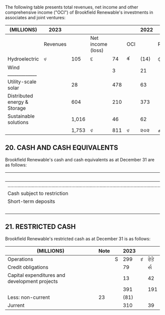 The following table presents total revenues, net income and other comprehensive income ("OCI") of Brookfield Renewable's investments in associates and joint ventures:

| (MILLIONS)                      | 2023     |       |                         |     |     | 2022 |          |     |                         |      | 2021 |      |          |     |                         |      |       |
|---------------------------------|----------|-------|-------------------------|-----|-----|------|----------|-----|-------------------------|------|------|------|----------|-----|-------------------------|------|-------|
|                                 | Revenues |       | Net<br>income<br>(loss) |     | OCI |      | Revenues |     | Net<br>income<br>(loss) |      | OCI  |      | Revenues |     | Net<br>income<br>(loss) |      | OCI   |
| Hydroelectric                   | ಳ        | 105   | દ                       | 74  | శ   | (14) | ಲ್ಲಿ ಕ   | 18  | ਦਿੱਤਾ                   | 69   | રે   | (73) | ಲ್ಲಿ ಕ   | 16  | S                       | (12) | \$170 |
| Wind _____________              |          |       |                         | 3   |     | 21   |          |     |                         | 68   |      | 42   |          |     |                         | 20   | 2     |
| Utility-scale solar             |          | 28    |                         | 478 |     | 63   |          |     |                         | (24) |      | 2    |          |     |                         | (18) | (२३)  |
| Distributed energy &<br>Storage |          | 604   |                         | 210 |     | 373  |          | 582 |                         | 240  |      | (54) |          | 449 |                         | 92   | 256   |
| Sustainable solutions           |          | 1,016 |                         | 46  |     | 62   |          | 363 |                         | 11   |      |      |          |     |                         |      |       |
|                                 |          | 1,753 | ಳಿ                      | 811 | ಳ   | ૨૦૨  | ക        | 963 | ಕೆ                      | 364  | S    | (83) | A        | 465 | S                       | 79   | \$375 |

## 20. CASH AND CASH EQUIVALENTS

Brookfield Renewable's cash and cash equivalents as at December 31 are as follows:

| (MILLIONS)                                                                                                                                                                     | 2023  |     |
|--------------------------------------------------------------------------------------------------------------------------------------------------------------------------------|-------|-----|
| ……………………………………………………………………………………………………………………………………………………………………………………………………………………………………………………………………………………………………………………………………………………………………………………………………………………………………………………………………………… | 821 S | 728 |
| Cash subject to restriction                                                                                                                                                    | 251   | 268 |
| Short-term deposits                                                                                                                                                            | 69    | 2   |
|                                                                                                                                                                                | 1,141 |     |

## 21. RESTRICTED CASH

Brookfield Renewable's restricted cash as at December 31 is as follows:

| (MILLIONS)                                    | Note |   | 2023 |    |      |
|-----------------------------------------------|------|---|------|----|------|
| Operations                                    |      | S | 299  | ಕೆ | ਰੇਤੇ |
| Credit obligations                            |      |   | 79   |    | ર્સ  |
| Capital expenditures and development projects |      |   | 13   |    | 42   |
|                                               |      |   | 391  |    | 191  |
| Less: non-current                             | 23   |   | (81) |    |      |
| Jurrent                                       |      |   | 310  |    | 39   |